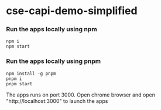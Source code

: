 # cse-capi-demo-simplified

### Run the apps locally using npm

```
npm i
npm start
```

### Run the apps locally using pnpm

```
npm install -g pnpm
pnpm i
pnpm start
```

The apps runs on port 3000. Open chrome browser and open "http://localhost:3000" to launch the apps
